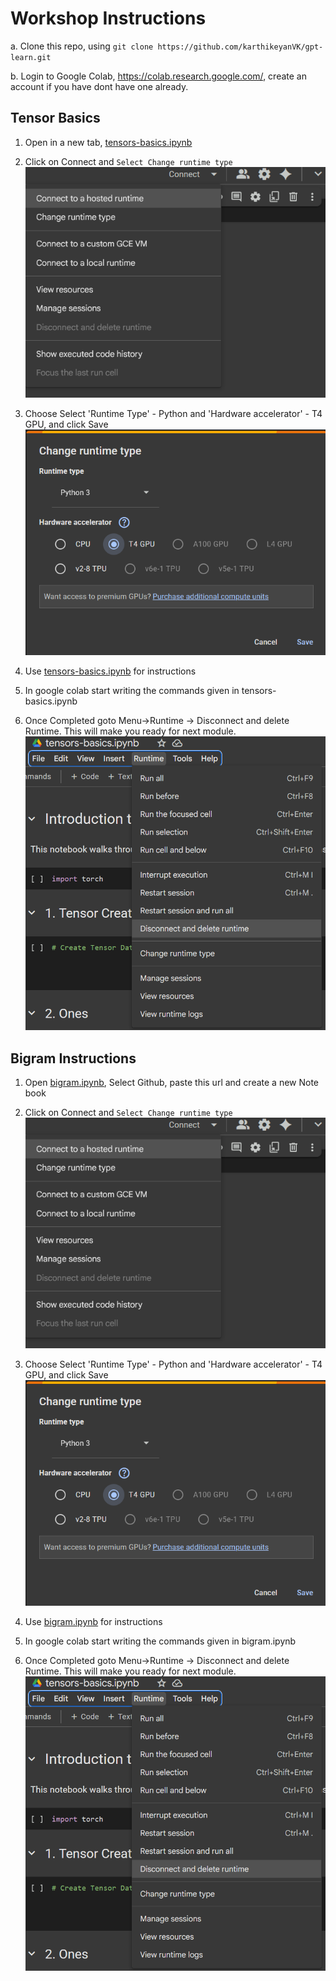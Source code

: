 # Workshop Instructions

a. Clone this repo, using `git clone https://github.com/karthikeyanVK/gpt-learn.git`

b. Login to Google Colab, https://colab.research.google.com/, create an account if you have dont have one already.

## Tensor Basics

1. Open in a new tab,
<a href="https://colab.research.google.com/drive/1E1EstGTTzuly9YY-RGM-fbm0-hNSlPa9?usp=sharing" target="_blank">tensors-basics.ipynb</a> 

2. Click on Connect and `Select Change runtime type`
![alt text](images//tensorbasics//connect.png)

3. Choose Select 'Runtime Type' - Python and 'Hardware accelerator' - T4 GPU, and click Save
![alt text](images//tensorbasics//selectruntime.png)
5. Use [tensors-basics.ipynb](tensors-basics.ipynb) for instructions
6. In google colab start writing the commands given in tensors-basics.ipynb

7. Once Completed goto Menu->Runtime -> Disconnect and delete Runtime. This will make you ready for next module. 
![alt text](images//tensorbasics//deleteruntime.png)

## Bigram Instructions

1. Open [bigram.ipynb](https://colab.research.google.com/drive/1CRTMp684qtZMiAhWP42Y92rjtetXmJot?usp=sharing), Select Github, paste this url and create a new Note book
2. Click on Connect and `Select Change runtime type`
![alt text](images//tensorbasics//connect.png)

3. Choose Select 'Runtime Type' - Python and 'Hardware accelerator' - T4 GPU, and click Save
![alt text](images//tensorbasics//selectruntime.png)
5. Use [bigram.ipynb](bigram.ipynb) for instructions

6. In google colab start writing the commands given in bigram.ipynb

7. Once Completed goto Menu->Runtime -> Disconnect and delete Runtime. This will make you ready for next module. 
![alt text](images//tensorbasics//deleteruntime.png)

